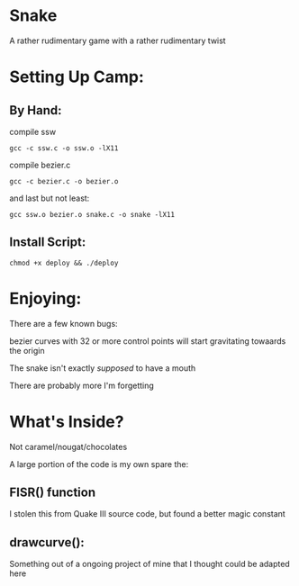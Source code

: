 # Snake
A rather rudimentary game with a rather rudimentary twist
 
# Setting Up Camp:
  ## By Hand:
  compile ssw
  
  `gcc -c ssw.c -o ssw.o -lX11`

  compile bezier.c
  
  `gcc -c bezier.c -o bezier.o`

  and last but not least:
  
  `gcc ssw.o bezier.o snake.c -o snake -lX11`

  ## Install Script:
  `chmod +x deploy && ./deploy`
  
# Enjoying:
There are a few known bugs:

bezier curves with 32 or more control points will start
gravitating towaards the origin

The snake isn't exactly *supposed* to have a mouth

There are probably more I'm forgetting

# What's Inside?
Not caramel/nougat/chocolates

A large portion of the code is my own spare the: 

## FISR() function
I stolen this from Quake III source code, but found a better magic constant

## drawcurve():
Something out of a ongoing project of mine that I thought could be adapted here

